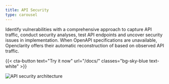 ```yaml
---
title: API Security
type: carousel
---
```


<p class="carousel-text">Identify vulnerabilities with a comprehensive approach to capture API traffic, conduct security analyses, test API endpoints and uncover security issues in implementation. When OpenAPI specifications are unavailable, Openclarity offers their automatic reconstruction of based on observed API traffic.</p>

{{< cta-button text="Try it now" url="/docs/" classes="bg-sky-blue text-white" >}}

![API security architecture](/img/carousel/APIsec.png)
